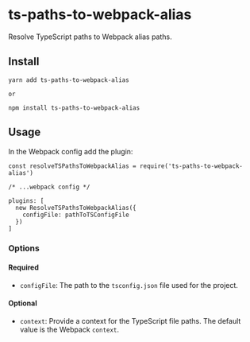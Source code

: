 # ts-paths-to-webpack-alias

Resolve TypeScript paths to Webpack alias paths.

## Install

    yarn add ts-paths-to-webpack-alias

    or

    npm install ts-paths-to-webpack-alias

## Usage

In the Webpack config add the plugin:

    const resolveTSPathsToWebpackAlias = require('ts-paths-to-webpack-alias')

    /* ...webpack config */

    plugins: [
      new ResolveTSPathsToWebpackAlias({
        configFile: pathToTSConfigFile
      })
    ]

### Options

#### Required

- `configFile`: The path to the `tsconfig.json` file used for the project.

#### Optional

- `context`: Provide a context for the TypeScript file paths. The default value is the Webpack `context`.
